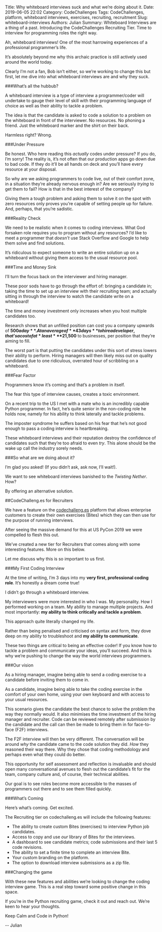 Title: Why whiteboard interviews suck and what we’re doing about it.
Date: 2019-06-05 22:02
Category: CodeChallenges
Tags: CodeChallenges, platform, whiteboard interviews, exercises, recruiting, recruitment
Slug: whiteboard-interviews
Authors: Julian
Summary: Whiteboard Interviews are a thing of a past. Introducing the CodeChallenges Recruiting Tier. Time to interview for programming roles the right way.

Ah, whiteboard interviews! One of the most harrowing experiences of a professional programmer’s life.

It’s absolutely beyond me why this archaic practice is still actively used around the world today.

Clearly I’m not a fan, Bob isn’t either, so we’re working to change this but first, let me dive into what whiteboard interviews are and why they suck.


###What’s all the hubbub?

A whiteboard interview is a type of interview a programmer/coder will undertake to gauge their level of skill with their programming language of choice as well as their ability to tackle a problem.

The idea is that the candidate is asked to code a solution to a problem on the whiteboard in front of the interviewer. No resources. No phoning a friend. Just the whiteboard marker and the shirt on their back.

Harmless right? Wrong.


###Under Pressure

Be honest. Who here reading this *actually* codes under pressure? If you do, I’m sorry! The reality is, it’s not often that our production apps go down due to bad code. If they do it’ll be all hands on deck and you’ll have every resource at your disposal.

So why are we asking programmers to code live, out of their comfort zone, in a situation they’re already nervous enough in? Are we seriously *trying* to get them to fail? How is that in the best interest of the company?

Giving them a tough problem and asking them to solve it on the spot with zero resources only proves you’re capable of setting people up for failure. And, perhaps, that you’re sadistic.


###Reality Check

We need to be realistic when it comes to coding interviews. What God forsaken role requires you to program without any resources?
I’d like to meet a programmer that *doesn’t* use Stack Overflow and Google to help them solve and find solutions.

It’s ridiculous to expect someone to write an entire solution up on a whiteboard without giving them access to the usual resource pool.


###Time and Money Sink

I’ll turn the focus back on the interviewer and hiring manager. 

These poor sods have to go through the effort of: bringing a candidate in; taking the time to set up an interview with their recruiting team; and actually sitting in through the interview to watch the candidate write on a whiteboard!

The time and money investment only increases when you host multiple candidates too.

Research shows that an unfilled position can cost you a company upwards of **$500 a day**. At an average of **43 days** to hire a developer, that’s a cost of at *least* **$21,500** to businesses, per position that they’re aiming to fill.

The worst part is that putting the candidates under this sort of stress lowers their ability to perform. Hiring managers will then likely miss out on quality candidates due to one ridiculous, overrated hour of scribbling on a whiteboard.


###Fear Factor

Programmers know it’s coming and that’s a problem in itself.

The fear this type of interview causes, creates a toxic environment.

On a recent trip to the US I met with a mate who is an incredibly capable Python programmer. In fact, he’s quite senior in the non-coding role he holds now, namely for his ability to think laterally and tackle problems.

The imposter syndrome he suffers based on his fear that he’s not good enough to pass a coding interview is heartbreaking.

These whiteboard interviews and their reputation destroy the confidence of candidates such that they’re too afraid to even *try*. This alone should be the wake up call the industry sorely needs.


###So what are we doing about it?

I’m glad you asked! (If you didn’t ask, ask now, I’ll wait!).

We want to see whiteboard interviews banished to the *Twisting Nether*. How?

By offering an alternative solution.


##CodeChalleng.es for Recruiters

We have a feature on the [codechalleng.es](https://codechalleng.es/bites/pricing/enterprise) platform that allows enterprise customers to create their own exercises (Bites) which they can then use for the purpose of running interviews.

After seeing the massive demand for this at US PyCon 2019 we were compelled to flesh this out.

We’ve created a new tier for Recruiters that comes along with some interesting features. More on this below.

Let me discuss why this is so important to us first.


###My First Coding Interview

At the time of writing, I’m 3 days into my **very first, professional coding role**. It’s honestly a dream come true!

I didn’t go through a whiteboard interview.

My interviewers were more interested in who I was. My personality. How I performed working on a team. My ability to manage multiple projects. And most importantly: **my ability to think critically and tackle a problem**.

This approach quite literally changed my life.

Rather than being penalised and criticised on syntax and form, they dove deep on my ability to troubleshoot and **my ability to communicate**.

These two things are critical to being an effective coder! If you know how to tackle a problem and communicate your ideas, you’ll succeed.
And this is why we’re pushing to change the way the world interviews programmers.


###Our vision

As a hiring manager, imagine being able to send a coding exercise to a candidate before inviting them to come in.

As a candidate, imagine being able to take the coding exercise in the comfort of your own home, using your own keyboard and with access to your usual resources.

This scenario gives the candidate the best chance to solve the problem the way they normally would. It also minimises the time investment of the hiring manager and recruiter. Code can be reviewed remotely after submission by the candidate and the call can then be made to bring them in for face-to-face (F2F) interviews.

The F2F interview will then be very different. The conversation will be around *why* the candidate came to the code solution they did. *How* they reasoned their way there. Why they chose that coding methodology and perhaps even what they could do better.

This opportunity for self assessment and reflection is invaluable and should open many conversational avenues to flesh out the candidate’s fit for the team, company culture and, of course, their technical abilities.

Our goal is to see roles become more accessible to the masses of programmers out there and to see them filled quickly.


###What’s Coming

Here’s what’s coming. Get excited.

The Recruiting tier on codechalleng.es will include the following features:

- The ability to create custom Bites (exercises) to interview Python job candidates.
- Access to copy and use *our* library of Bites for the interviews.
- A dashboard to see candidate metrics; code submissions and their last 5 code revisions.
- The ability to set a finite time to complete an interview Bite.
- Your custom branding on the platform.
- The option to download interview submissions as a zip file.


###Changing the game

With these new features and abilities we’re looking to change the coding interview game. This is a real step toward some positive change in this space.

If you’re in the Python recruiting game, check it out and reach out. We’re keen to hear your thoughts.

Keep Calm and Code in Python!

-- Julian
